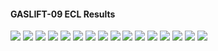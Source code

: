 #### GASLIFT-09 ECL Results

![](ECL/GASLIFT-09-Field_Production_Comparison_Plot.png)
![](ECL/GASLIFT-09-Well_B_1H_Oil_Gas_Lift_Performance_Plot.png)
![](ECL/GASLIFT-09-Well_B_1H_Pressure_Comparison_Plot.png)
![](ECL/GASLIFT-09-Well_B_1H_Production_Performance.png)
![](ECL/GASLIFT-09-Well_B_2H_Oil_Gas_Lift_Performance_Plot.png)
![](ECL/GASLIFT-09-Well_B_2H_Pressure_Comparison_Plot.png)
![](ECL/GASLIFT-09-Well_B_2H_Production_Performance.png)
![](ECL/GASLIFT-09-Well_B_3H_Oil_Gas_Lift_Performance_Plot.png)
![](ECL/GASLIFT-09-Well_B_3H_Pressure_Comparison_Plot.png)
![](ECL/GASLIFT-09-Well_B_3H_Production_Performance.png)
![](ECL/GASLIFT-09-Well_C_1H_Oil_Gas_Lift_Performance_Plot.png)
![](ECL/GASLIFT-09-Well_C_1H_Pressure_Comparison_Plot.png)
![](ECL/GASLIFT-09-Well_C_1H_Production_Performance.png)
![](ECL/GASLIFT-09-Well_C_2H_Oil_Gas_Lift_Performance_Plot.png)
![](ECL/GASLIFT-09-Well_C_2H_Pressure_Comparison_Plot.png)
![](ECL/GASLIFT-09-Well_C_2H_Production_Performance.png)
